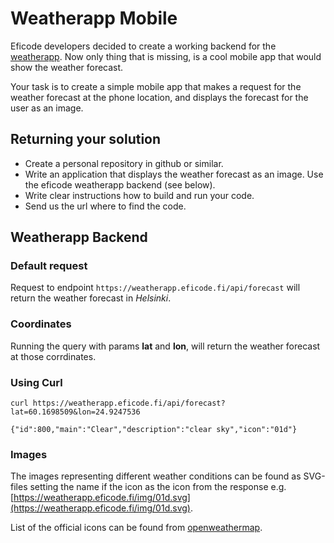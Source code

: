 # Weatherapp Mobile

Eficode developers decided to create a working backend for the [weatherapp](https://github.com/Eficode/weatherapp). Now only thing that is missing, is a cool mobile app that would show the weather forecast.

Your task is to create a simple mobile app that makes a request for the weather forecast at the phone location, and displays the forecast for the user as an image.

## Returning your solution

* Create a personal repository in github or similar.
* Write an application that displays the weather forecast as an image. Use the eficode weatherapp backend (see below).
* Write clear instructions how to build and run your code.
* Send us the url where to find the code.

## Weatherapp Backend

### Default request

Request to endpoint `https://weatherapp.eficode.fi/api/forecast` will return the weather forecast in *Helsinki*.

### Coordinates

Running the query with params **lat** and **lon**, will return the weather forecast at those corrdinates.

### Using Curl

```
curl https://weatherapp.eficode.fi/api/forecast?lat=60.1698509&lon=24.9247536

{"id":800,"main":"Clear","description":"clear sky","icon":"01d"}
```

### Images

The images representing different weather conditions can be found as SVG-files setting the name if the icon as the icon from the response e.g. [https://weatherapp.eficode.fi/img/01d.svg](https://weatherapp.eficode.fi/img/01d.svg).

List of the official icons can be found from [openweathermap](https://openweathermap.org/weather-conditions).
